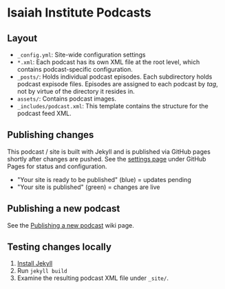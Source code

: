 Isaiah Institute Podcasts
=========================

Layout
------

- `_config.yml`: Site-wide configuration settings
- `*.xml`: Each podcast has its own XML file at the root level, which contains podcast-specific configuration.
- `_posts/`: Holds individual podcast episodes. Each subdirectory holds podcast expisode files. Episodes are assigned to each podcast by _tag_, not by virtue of the directory it resides in.
- `assets/`: Contains podcast images.
- `_includes/podcast.xml`: This template contains the structure for the podcast feed XML.

Publishing changes
------------------

This podcast / site is built with Jekyll and is published via GitHub pages shortly after changes are pushed. See the [settings page](settings/) under GitHub Pages for status and configuration.

- "Your site is ready to be published" (blue) = updates pending
- "Your site is published" (green) = changes are live

Publishing a new podcast
------------------------

See the [Publishing a new podcast](https://github.com/isaiah-institute/podcasts/wiki/Publishing-a-new-podcast) wiki page.

Testing changes locally
-----------------------

1. [Install Jekyll](https://jekyllrb.com/docs/installation/)
2. Run `jekyll build`
3. Examine the resulting podcast XML file under `_site/`.
